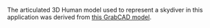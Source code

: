 The articulated 3D Human model used to represent a skydiver in this application was derived from [this GrabCAD model](https://grabcad.com/library/human-body-model-joints-for-fusion360-1).